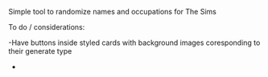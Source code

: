 Simple tool to randomize names and occupations for The Sims

To do / considerations:

-Have buttons inside styled cards with background images coresponding to their generate type

-
